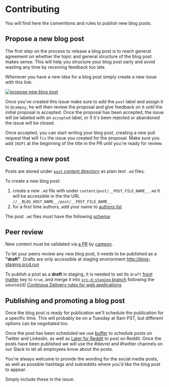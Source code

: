 # Contributing

You will find here the conventions and rules to publish new blog posts.


## Propose a new blog post

The first step on the process to release a blog post is to reach general agreement on whether the topic
and general structure of the blog post makes sense. This will help you structure your blog post early and
avoid wasting any time by receiving feedback too late.

Whenever you have a new idea for a blog post simply create a new issue with this link:

[![propose new blog post](https://svg-badge.appspot.com/badge/PROPOSE%20NEW%20BLOG%20POST/click?color=fea)](https://github.com/src-d/blog/issues/new?template=new-blog-post.md)

Once you've created this issue make sure to add the `post` label and assign it to `@campoy`,
he will then review the proposal and give feedback on it until the initial proposal is accepted.
Once the proposal has been accepted, the issue will be labeled with an `accepted` label, or if it's
been rejected or abandoned the issue will be closed.

Once accepted, you can start writing your blog post, creating a new pull request that will `fix` the issue
you created for the proposal. Make sure you add `[WIP]` at the beginning of the title in the PR until you're
ready for review.

## Creating a new post

Posts are stored under [`post` content directory](content/post) as plain text `.md` files.

To create a new blog post:
 1. create a new `.md` file with under `content/post/__POST_FILE_NAME__.md`
    it will be accessible in the the URL `//__BLOG_HOST_NAME__/post/__POST_FILE_NAME__`
 2. for a first time authors, add your name to [authors list](#authors)

The post `.md` files must have the following [schema](#content-schema):


## Peer review

New content must be validated via [a PR](https://github.com/src-d/blog/pulls) by [campoy](//github.com/campoy).

To let your peers review any new blog post, it needs to be published as a **"draft"**. Drafts are only accessible at staging environment http://blog-staging.srcd.run

To publish a post as a **draft** in staging, it is needed to set its `draft` [front matter](#front-matter) key to `true`, and merge it into [`src-d:staging` branch](https://github.com/src-d/blog/tree/staging) following the source{d} [Continous Delivery rules for web applications](https://github.com/src-d/guide/blob/master/engineering/continuous-delivery.md)



## Publishing and promoting a blog post

Once the blog post is ready for publication we'll schedule the publication for a specific time.
This will probably be on a Tuesday at 8am PST, but different options can be negotiated too.

Once the post has been scheduled we use [buffer](https://bufferapp.com) to schedule posts on
Twitter and Linkedin, as well as [Later for Reddit](https://laterforreddit.com/) to post on
Reddit. Once the posts have been published we will use the #devrel and #twitter channels on our
Slack to let all employees know about the posts.

You're always welcome to provide the wording for the social media posts, as well as possible
hashtags and subreddits where you'd like the blog post to appear.

Simply include these in the issue.
